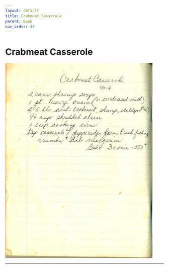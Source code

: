 ```yaml
---
layout: default
title: Crabmeat Casserole
parent: Book
nav_order: 43
---
```


# Crabmeat Casserole
![Crabmeat Casserole](/recipe-images/pages/page-43.jpg)

---
